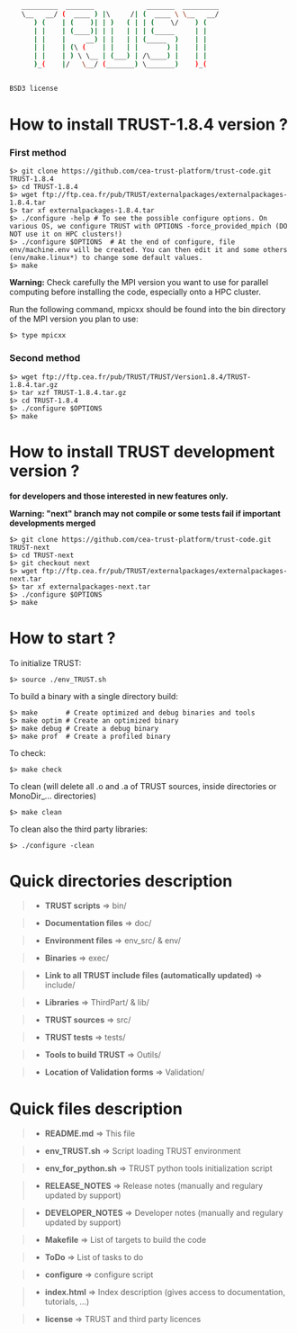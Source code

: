 
```sh
   _________  _______             _______  _________   
   \__   __/ (  ____ ) |\     /| (  ____ \ \__   __/   
      ) (    | (    )| | )   ( | | (    \/    ) (      
      | |    | (____)| | |   | | | (_____     | |      
      | |    |     __) | |   | | (_____  )    | |      
      | |    | (\ (    | |   | |       ) |    | |      
      | |    | ) \ \__ | (___) | /\____) |    | |      
      )_(    |/   \__/ (_______) \_______)    )_(      


BSD3 license

```

# **How to install TRUST-1.8.4 version ?**

### **First method**

    $> git clone https://github.com/cea-trust-platform/trust-code.git TRUST-1.8.4
    $> cd TRUST-1.8.4
    $> wget ftp://ftp.cea.fr/pub/TRUST/externalpackages/externalpackages-1.8.4.tar
    $> tar xf externalpackages-1.8.4.tar
    $> ./configure -help # To see the possible configure options. On various OS, we configure TRUST with OPTIONS -force_provided_mpich (DO NOT use it on HPC clusters!)
    $> ./configure $OPTIONS  # At the end of configure, file env/machine.env will be created. You can then edit it and some others (env/make.linux*) to change some default values.
    $> make

**Warning:** Check carefully the MPI version you want to use for parallel computing before installing the code, especially onto a HPC cluster.

Run the following command, mpicxx should be found into the bin directory of the MPI version you plan to use:

    $> type mpicxx

### **Second method**

    $> wget ftp://ftp.cea.fr/pub/TRUST/TRUST/Version1.8.4/TRUST-1.8.4.tar.gz
    $> tar xzf TRUST-1.8.4.tar.gz
    $> cd TRUST-1.8.4
    $> ./configure $OPTIONS
    $> make

# **How to install TRUST development version  ?**
**for developers and those interested in new features only.**

**Warning: "next" branch may not compile or some tests fail if important developments merged**

    $> git clone https://github.com/cea-trust-platform/trust-code.git TRUST-next
    $> cd TRUST-next
    $> git checkout next
    $> wget ftp://ftp.cea.fr/pub/TRUST/externalpackages/externalpackages-next.tar
    $> tar xf externalpackages-next.tar
    $> ./configure $OPTIONS 
    $> make

# **How to start ?**

To initialize TRUST:

	$> source ./env_TRUST.sh

To build a binary with a single directory build:

	$> make       # Create optimized and debug binaries and tools
	$> make optim # Create an optimized binary
	$> make debug # Create a debug binary
	$> make prof  # Create a profiled binary

To check:

	$> make check

To clean (will delete all .o and .a of TRUST sources, inside directories or MonoDir_... directories)

	$> make clean

To clean also the third party libraries:

	$> ./configure -clean


# **Quick directories description**

> - **TRUST scripts** => bin/

> - **Documentation files** => doc/

> - **Environment files** => env_src/ & env/

> - **Binaries** => exec/

> - **Link to all TRUST include files (automatically updated)** => include/

> - **Libraries** => ThirdPart/ & lib/

> - **TRUST sources** => src/

> - **TRUST tests** => tests/

> - **Tools to build TRUST** => Outils/

> - **Location of Validation forms** => Validation/


# **Quick files description**

> - **README.md**			=> This file

> - **env_TRUST.sh**		=> Script loading TRUST environment

> - **env_for_python.sh**	=> TRUST python tools initialization script

> - **RELEASE_NOTES**		=> Release notes (manually and regulary updated by support)

> - **DEVELOPER_NOTES**		=> Developer notes (manually and regulary updated by support)

> - **Makefile**			=>	List of targets to build the code

> - **ToDo**				=> List of tasks to do

> - **configure**			=> configure script

> - **index.html**			=> Index description (gives access to documentation, tutorials, ...)

> - **license**				=> TRUST and third party licences


